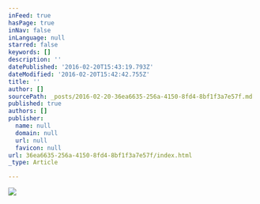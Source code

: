 ```yaml
---
inFeed: true
hasPage: true
inNav: false
inLanguage: null
starred: false
keywords: []
description: ''
datePublished: '2016-02-20T15:43:19.793Z'
dateModified: '2016-02-20T15:42:42.755Z'
title: ''
author: []
sourcePath: _posts/2016-02-20-36ea6635-256a-4150-8fd4-8bf1f3a7e57f.md
published: true
authors: []
publisher:
  name: null
  domain: null
  url: null
  favicon: null
url: 36ea6635-256a-4150-8fd4-8bf1f3a7e57f/index.html
_type: Article

---
```

![](https://the-grid-user-content.s3-us-west-2.amazonaws.com/80dc6d3a-3455-48fa-aaf9-1e99ce649559.jpg)